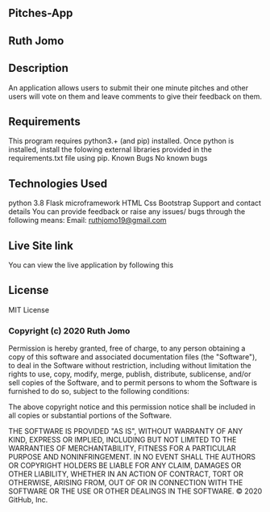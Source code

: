 ## Pitches-App
## Ruth Jomo
## Description
An application allows users to submit their one minute pitches and other users will vote on them and leave comments to give their feedback on them.

## Requirements
This program requires python3.+ (and pip) installed.
Once python is installed, install the folowing external libraries provided in the requirements.txt file using pip.
Known Bugs
No known bugs

## Technologies Used
python 3.8
Flask microframework
HTML
Css
Bootstrap
Support and contact details
You can provide feedback or raise any issues/ bugs through the following means: Email: ruthjomo19@gmail.com

## Live Site link
You can view the live application by following this

## License
MIT License

### Copyright (c) 2020 Ruth Jomo

Permission is hereby granted, free of charge, to any person obtaining a copy of this software and associated documentation files (the "Software"), to deal in the Software without restriction, including without limitation the rights to use, copy, modify, merge, publish, distribute, sublicense, and/or sell copies of the Software, and to permit persons to whom the Software is furnished to do so, subject to the following conditions:

The above copyright notice and this permission notice shall be included in all copies or substantial portions of the Software.

THE SOFTWARE IS PROVIDED "AS IS", WITHOUT WARRANTY OF ANY KIND, EXPRESS OR IMPLIED, INCLUDING BUT NOT LIMITED TO THE WARRANTIES OF MERCHANTABILITY, FITNESS FOR A PARTICULAR PURPOSE AND NONINFRINGEMENT. IN NO EVENT SHALL THE AUTHORS OR COPYRIGHT HOLDERS BE LIABLE FOR ANY CLAIM, DAMAGES OR OTHER LIABILITY, WHETHER IN AN ACTION OF CONTRACT, TORT OR OTHERWISE, ARISING FROM, OUT OF OR IN CONNECTION WITH THE SOFTWARE OR THE USE OR OTHER DEALINGS IN THE SOFTWARE. © 2020 GitHub, Inc.